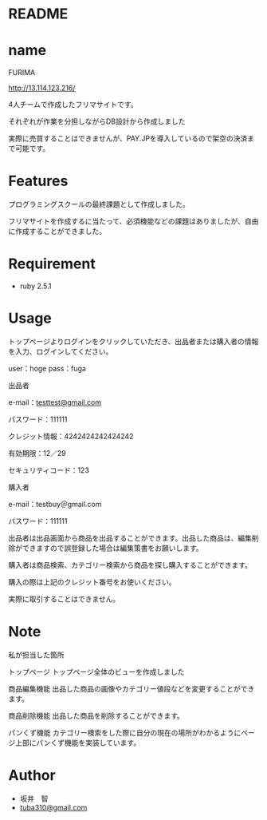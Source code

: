 # README

# name

FURIMA

http://13.114.123.216/

4人チームで作成したフリマサイトです。

それぞれが作業を分担しながらDB設計から作成しました

実際に売買することはできませんが、PAY.JPを導入しているので架空の決済まで可能です。
 
# Features
 
プログラミングスクールの最終課題として作成しました。

フリマサイトを作成するに当たって、必須機能などの課題はありましたが、自由に作成することができました。
 
# Requirement
 
* ruby 2.5.1
 
# Usage

トップページよりログインをクリックしていただき、出品者または購入者の情報を入力、ログインしてください。

user：hoge
pass：fuga
 
出品者

e-mail：testtest@gmail.com

パスワード：111111

クレジット情報：4242424242424242

有効期限：12／29

セキュリティコード：123

購入者

e-mail：testbuy＠gmail.com

パスワード：111111 

出品者は出品画面から商品を出品することができます。出品した商品は、編集削除ができますので誤登録した場合は編集策書をお願いします。

購入者は商品検索、カテゴリー検索から商品を探し購入することができます。

購入の際は上記のクレジット番号をお使いください。

実際に取引することはできません。
# Note
 
私が担当した箇所

トップページ
トップページ全体のビューを作成しました

商品編集機能
出品した商品の画像やカテゴリー値段などを変更することができます。

商品削除機能
出品した商品を削除することができます。

パンくず機能
カテゴリー検索をした際に自分の現在の場所がわかるようにページ上部にパンくず機能を実装しています。

 
# Author
 

* 坂井　智
* tuba310@gmail.com

